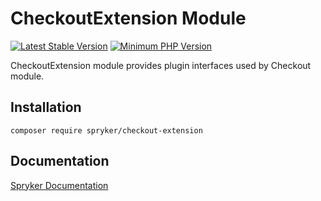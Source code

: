 # CheckoutExtension Module
[![Latest Stable Version](https://poser.pugx.org/spryker/checkout-extension/v/stable.svg)](https://packagist.org/packages/spryker/checkout-extension)
[![Minimum PHP Version](https://img.shields.io/badge/php-%3E%3D%207.3-8892BF.svg)](https://php.net/)

CheckoutExtension module provides plugin interfaces used by Checkout module.

## Installation

```
composer require spryker/checkout-extension
```

## Documentation

[Spryker Documentation](https://academy.spryker.com/developing_with_spryker/module_guide/modules.html)
